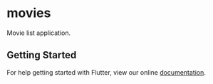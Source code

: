 # movies

Movie list application.

## Getting Started

For help getting started with Flutter, view our online
[documentation](https://flutter.io/).
